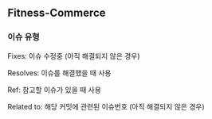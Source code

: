 ## Fitness-Commerce

### 이슈 유형

Fixes: 이슈 수정중 (아직 해결되지 않은 경우)

Resolves: 이슈를 해결했을 때 사용

Ref: 참고할 이슈가 있을 때 사용

Related to: 해당 커밋에 관련된 이슈번호 (아직 해결되지 않은 경우)
